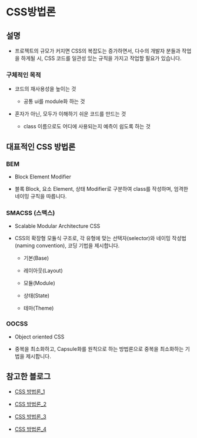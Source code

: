 # CSS방법론

## 설명

- 프로젝트의 규모가 커지면 CSS의 복잡도는 증가하면서, 다수의 개발자 분들과 작업을 하게될 시, CSS 코드를 일관성 있는 규칙을 가지고 작업할 필요가 있습니다.

### 구체적인 목적

- 코드의 재사용성을 높이는 것

	- 공통 ui를 module화 하는 것

- 혼자가 아닌, 모두가 이해하기 쉬운 코드를 만드는 것

	- class 이름으로도 어디에 사용되는지 예측이 쉽도록 하는 것

## 대표적인 CSS 방법론 

### BEM

- Block Element Modifier

- 블록 Block, 요소 Element, 상태 Modifier로 구분하여 class를 작성하며, 엄격한 네이밍 규칙을 따릅니다.

### SMACSS (스맥스)

- Scalable Modular Architecture CSS

- CSS의 확장형 모듈식 구조로, 각 유형에 맞는 선택자(selector)와 네이밍 작성법(naming convention), 코딩 기법을 제시합니다.
	
	- 기본(Base)

	- 레이아웃(Layout)

	- 모듈(Module)

	- 상태(State)

	- 테마(Theme)

### OOCSS

- Object oriented CSS

- 중복을 최소화하고, Capsule화를 원칙으로 하는 방법론으로 중복을 최소화하는 기법을 제시합니다.

## 참고한 블로그

- [CSS 방법론_1](https://bonedev.tistory.com/162)

- [CSS 방법론_2](https://medium.com/@jinminkim_50502/css-bem-smacss-oocss-9e4d6beb0a38)

- [CSS 방법론_3](https://webmaster.wspaper.org/archives/devsharing/smacss-%EC%9C%A0%EC%97%B0%ED%95%98%EA%B3%A0-%EB%AA%A8%EB%93%88%ED%99%94%EB%90%9C-css-%EB%B0%A9%EB%B2%95%EB%A1%A0-%ED%95%99%EC%8A%B5-1-%EC%8A%A4%ED%83%80%EC%9D%BC%EC%9D%98)

- [CSS 방법론_4](https://frontdev.tistory.com/entry/CSS-%EB%B0%A9%EB%B2%95%EB%A1%A0Methodologies)